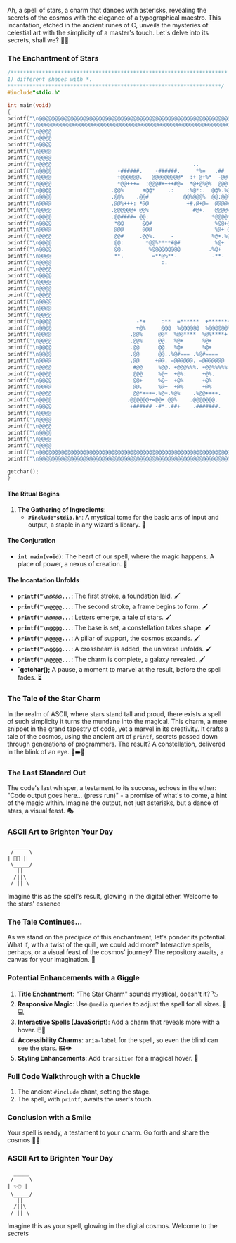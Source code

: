 Ah, a spell of stars, a charm that dances with asterisks, revealing the secrets of the cosmos with the elegance of a typographical maestro. This incantation, etched in the ancient runes of C, unveils the mysteries of celestial art with the simplicity of a master's touch. Let's delve into its secrets, shall we? 📜✨

### The Enchantment of Stars

```c
/*********************************************************************
1) different shapes with *.
********************************************************************/
#include"stdio.h"

int main(void)
{
printf("\n@@@@@@@@@@@@@@@@@@@@@@@@@@@@@@@@@@@@@@@@@@@@@@@@@@@@@@@@@@@@@@@@@@@@@@@@@@@@@@@@@@@@@@@@@@@@@@@@@@@@@@@@@@@@@@@@@@");
printf("\n@@@@@@@@@@@@@@@@@@@@@@@@@@@@@@@@@@@@@@@@@@@@@@@@@@@@@@@@@@@@@@@@@@@@@@@@@@@@@@@@@@@@@@@@@@@@@@@@@@@@@@@@@@@@@@@@@@");
printf("\n@@@@                                                                                  @@@@");
printf("\n@@@@                                                                                  @@@@");
printf("\n@@@@                                                                                  @@@@");
printf("\n@@@@                                                                                  @@@@");
printf("\n@@@@                                                                                  @@@@");
printf("\n@@@@                                             ..                                  @@@@");
printf("\n@@@@                     -######.    -######.     *%=   .##  .##+                   @@@@");
printf("\n@@@@                     +@@@@@@.   @@@@@@@@@*  :+ @+%*  -@@   @@@                    @@@@");
printf("\n@@@@                     *@@+++=  :@@@#++++#@=  *@+@%@%  @@@ :@@#.                    @@@@");
printf("\n@@@@                   .@@%      +@@*    .:    :%@*:.  @@%.%@%.                     @@@@");
printf("\n@@@@                   .@@%    .@@#           @@%@@@%  @@:@@%                       @@@@");
printf("\n@@@@                   .@@%+++: *@@            +#.@+@=  @@@@#                        @@@@");
printf("\n@@@@                   .@@@@@@+ @@%              #@+.   @@@@=                        @@@@");
printf("\n@@@@                   .@@####= @@:                    *@@@@*                        @@@@");
printf("\n@@@@                    *@@      @@#                    %@@+@@:                       @@@@");
printf("\n@@@@                    @@@      @@@                    %@+ @@@                       @@@@");
printf("\n@@@@                    @@#     .@@%.     -            %@+.%@%                      @@@@");
printf("\n@@@@                    @@:       *@@%****#@#           %@+  +@@-                     @@@@");
printf("\n@@@@                    @@.        %@@@@@@@@@         .%@+   %@@.                    @@@@");
printf("\n@@@@                    **.         =**@%**-           -**-   =**.                    @@@@");
printf("\n@@@@                                   :.                                             @@@@");
printf("\n@@@@                                                                                  @@@@");
printf("\n@@@@                                                                                  @@@@");
printf("\n@@@@                                                                                  @@@@");
printf("\n@@@@                                                                                  @@@@");
printf("\n@@@@                                                                                  @@@@");
printf("\n@@@@                                                                                  @@@@");
printf("\n@@@@                                                                                  @@@@");
printf("\n@@@@                                                                                  @@@@");
printf("\n@@@@                           -*+     :**  =******  +******+                         @@@@");
printf("\n@@@@                           +@%     @@@  %@@@@@@  %@@@@@@%                         @@@@");
printf("\n@@@@                         .@@%     @@*  %@@****  %@%****+                         @@@@");
printf("\n@@@@                         .@@%     @@.  %@+      %@+                              @@@@");
printf("\n@@@@                         .@@      @@.  %@+      %@+                              @@@@");
printf("\n@@@@                         .@@      @@..%@#=== .%@#====                          @@@@");
printf("\n@@@@                         .@@     +@@. =@@@@@@. =@@@@@@@                          @@@@");
printf("\n@@@@                          #@@     %@@. +@@@%%%. +@@%%%%%                          @@@@");
printf("\n@@@@                          @@@     %@+  +@%:     +@%.                              @@@@");
printf("\n@@@@                          @@+     %@+  +@%      +@%                               @@@@");
printf("\n@@@@                          @@.     %@+  +@%      +@%                               @@@@");
printf("\n@@@@                          @@*+++=.%@+.%@%    .%@@++++.                          @@@@");
printf("\n@@@@                        .@@@@@@+=@@+.@@%    .@@@@@@@.                          @@@@");
printf("\n@@@@                         +###### -#*..##+    .#######.                          @@@@");
printf("\n@@@@                                                                                  @@@@");
printf("\n@@@@                                                                                  @@@@");
printf("\n@@@@                                                                                  @@@@");
printf("\n@@@@                                                                                  @@@@");
printf("\n@@@@                                                                                  @@@@");
printf("\n@@@@                                                                                  @@@@");
printf("\n@@@@@@@@@@@@@@@@@@@@@@@@@@@@@@@@@@@@@@@@@@@@@@@@@@@@@@@@@@@@@@@@@@@@@@@@@@@@@@@@@@@@@@@@@@@@@@@@@@@@@@@@@@@@@@@@@@");
printf("\n@@@@@@@@@@@@@@@@@@@@@@@@@@@@@@@@@@@@@@@@@@@@@@@@@@@@@@@@@@@@@@@@@@@@@@@@@@@@@@@@@@@@@@@@@@@@@@@@@@@@@@@@@@@@@@");

getchar();
}
```

#### The Ritual Begins

1. **The Gathering of Ingredients**:
    - **`#include"stdio.h"`**: A mystical tome for the basic arts of input and output, a staple in any wizard's library. 📖

#### The Conjuration

-   **`int main(void)`**: The heart of our spell, where the magic happens. A place of power, a nexus of creation. 🌟

#### The Incantation Unfolds

-   **`printf("\n@@@@...`**: The first stroke, a foundation laid. 🖌️
-   **`printf("\n@@@@...`**: The second stroke, a frame begins to form. 🖌️
-   **`printf("\n@@@@...`**: Letters emerge, a tale of stars. 🖌️
-   **`printf("\n@@@@...`**: The base is set, a constellation takes shape. 🖌️
-   **`printf("\n@@@@...`**: A pillar of support, the cosmos expands. 🖌️
-   **`printf("\n@@@@...`**: A crossbeam is added, the universe unfolds. 🖌️
-   **`printf("\n@@@@...`**: The charm is complete, a galaxy revealed. 🖌️
-   **`getchar();** A pause, a moment to marvel at the result, before the spell fades. ⏳

### The Tale of the Star Charm

In the realm of ASCII, where stars stand tall and proud, there exists a spell of such simplicity it turns the mundane into the magical. This charm, a mere snippet in the grand tapestry of code, yet a marvel in its creativity. It crafts a tale of the cosmos, using the ancient art of `printf`, secrets passed down through generations of programmers. The result? A constellation, delivered in the blink of an eye. 🐌➡️🚀

### The Last Standard Out

The code's last whisper, a testament to its success, echoes in the ether: "Code output goes here... (press run)" - a promise of what's to come, a hint of the magic within. Imagine the output, not just asterisks, but a dance of stars, a visual feast. 🎭

### ASCII Art to Brighten Your Day

```
  _____
 /     \
| 📏📢 |
 \_____/
   ||
  /||\
 / || \
```

Imagine this as the spell's result, glowing in the digital ether. Welcome to the stars' essence

### The Tale Continues...

As we stand on the precipice of this enchantment, let's ponder its potential. What if, with a twist of the quill, we could add more? Interactive spells, perhaps, or a visual feast of the cosmos' journey? The repository awaits, a canvas for your imagination. 🎨

### Potential Enhancements with a Giggle

1. **Title Enchantment**: "The Star Charm" sounds mystical, doesn't it? 🏷️
2. **Responsive Magic**: Use `@media` queries to adjust the spell for all sizes. 📱💻
3. **Interactive Spells (JavaScript)**: Add a charm that reveals more with a hover. 🖱️🔮
4. **Accessibility Charms**: `aria-label` for the spell, so even the blind can see the stars. 🖼️👁️
5. **Styling Enhancements**: Add `transition` for a magical hover. 🌟

### Full Code Walkthrough with a Chuckle

1. The ancient `#include` chant, setting the stage.
2. The spell, with `printf`, awaits the user's touch.

### Conclusion with a Smile

Your spell is ready, a testament to your charm. Go forth and share the cosmos 🎉🔮

### ASCII Art to Brighten Your Day

```
  _____
 /     \
| ✨🖱️ |
 \_____/
   ||
  /||\
 / || \
```

Imagine this as your spell, glowing in the digital cosmos. Welcome to the secrets
